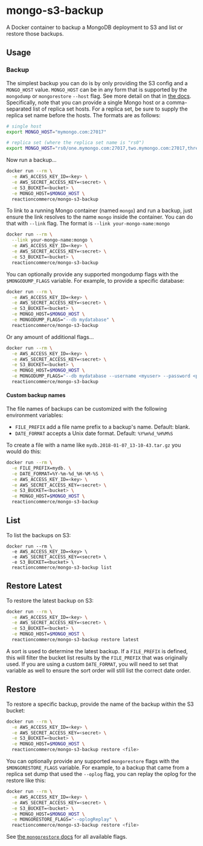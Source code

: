 # mongo-s3-backup

A Docker container to backup a MongoDB deployment to S3 and list or restore those backups.

## Usage

### Backup

The simplest backup you can do is by only providing the S3 config and a `MONGO_HOST` value.  `MONGO_HOST` can be in any form that is supported by the `mongodump` or `mongorestore` `--host` flag.  See more detail on that in [the docs](https://docs.mongodb.com/manual/reference/program/mongodump/).  Specifically, note that you can provide a single Mongo host or a comma-separated list of replica set hosts.  For a replica set, be sure to supply the replica set name before the hosts. The formats are as follows:

```sh
# single host
export MONGO_HOST="mymongo.com:27017"

# replica set (where the replica set name is "rs0")
export MONGO_HOST="rs0/one.mymongo.com:27017,two.mymongo.com:27017,three.mymongo.com:27017"
```

Now run a backup...

```sh
docker run --rm \
  -e AWS_ACCESS_KEY_ID=<key> \
  -e AWS_SECRET_ACCESS_KEY=<secret> \
  -e S3_BUCKET=<bucket> \
  -e MONGO_HOST=$MONGO_HOST \
  reactioncommerce/mongo-s3-backup
```

To link to a running Mongo container (named `mongo`) and run a backup, just ensure the link resolves to the name `mongo` inside the container. You can do that with `--link` flag. The format is `--link your-mongo-name:mongo`

```sh
docker run --rm \
  --link your-mongo-name:mongo \
  -e AWS_ACCESS_KEY_ID=<key> \
  -e AWS_SECRET_ACCESS_KEY=<secret> \
  -e S3_BUCKET=<bucket> \
  reactioncommerce/mongo-s3-backup
```

You can optionally provide any supported mongodump flags with the `$MONGODUMP_FLAGS` variable. For example, to provide a specific database:

```sh
docker run --rm \
  -e AWS_ACCESS_KEY_ID=<key> \
  -e AWS_SECRET_ACCESS_KEY=<secret> \
  -e S3_BUCKET=<bucket> \
  -e MONGO_HOST=$MONGO_HOST \
  -e MONGODUMP_FLAGS="--db mydatabase" \
  reactioncommerce/mongo-s3-backup
```

Or any amount of additional flags...

```sh
docker run --rm \
  -e AWS_ACCESS_KEY_ID=<key> \
  -e AWS_SECRET_ACCESS_KEY=<secret> \
  -e S3_BUCKET=<bucket> \
  -e MONGO_HOST=$MONGO_HOST \
  -e MONGODUMP_FLAGS="--db mydatabase --username <myuser> --password <pass123> --oplog" \
  reactioncommerce/mongo-s3-backup
```

#### Custom backup names

The file names of backups can be customized with the following environment variables:
- `FILE_PREFIX` add a file name prefix to a backup's name. Default: blank.
- `DATE_FORMAT` accepts a Unix date format. Default: `%Y%m%d_%H%M%S`

To create a file with a name like `mydb.2018-01-07_13-10-43.tar.gz` you would do this:

```sh
docker run --rm \
  -e FILE_PREFIX=mydb. \
  -e DATE_FORMAT=%Y-%m-%d_%H-%M-%S \
  -e AWS_ACCESS_KEY_ID=<key> \
  -e AWS_SECRET_ACCESS_KEY=<secret> \
  -e S3_BUCKET=<bucket> \
  -e MONGO_HOST=$MONGO_HOST \
  reactioncommerce/mongo-s3-backup
```

## List

To list the backups on S3:

```
docker run --rm \
  -e AWS_ACCESS_KEY_ID=<key> \
  -e AWS_SECRET_ACCESS_KEY=<secret> \
  -e S3_BUCKET=<bucket> \
  reactioncommerce/mongo-s3-backup list
```

## Restore Latest

To restore the latest backup on S3:
```sh
docker run --rm \
  -e AWS_ACCESS_KEY_ID=<key> \
  -e AWS_SECRET_ACCESS_KEY=<secret> \
  -e S3_BUCKET=<bucket> \
  -e MONGO_HOST=$MONGO_HOST \
  reactioncommerce/mongo-s3-backup restore latest
```

A sort is used to determine the latest backup. If a `FILE_PREFIX` is defined, this will filter the bucket list results by the `FILE_PREFIX` that was originally used. If you are using a custom `DATE_FORMAT`, you will need to set that variable as well to ensure the sort order will still list the correct date order.

## Restore

To restore a specific backup, provide the name of the backup within the S3 bucket:

```sh
docker run --rm \
  -e AWS_ACCESS_KEY_ID=<key> \
  -e AWS_SECRET_ACCESS_KEY=<secret> \
  -e S3_BUCKET=<bucket> \
  -e MONGO_HOST=$MONGO_HOST \
  reactioncommerce/mongo-s3-backup restore <file>
```

You can optionally provide any supported `mongorestore` flags with the `$MONGORESTORE_FLAGS` variable. For example, to a backup that came from a replica set dump that used the `--oplog` flag, you can replay the oplog for the restore like this:

```sh
docker run --rm \
  -e AWS_ACCESS_KEY_ID=<key> \
  -e AWS_SECRET_ACCESS_KEY=<secret> \
  -e S3_BUCKET=<bucket> \
  -e MONGO_HOST=$MONGO_HOST \
  -e MONGORESTORE_FLAGS="--oplogReplay" \
  reactioncommerce/mongo-s3-backup restore <file>
```

See [the `mongorestore` docs](https://docs.mongodb.com/manual/reference/program/mongorestore/) for all available flags.
